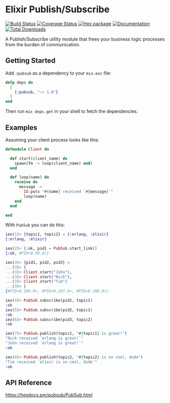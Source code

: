 # Elixir Publish/Subscribe

[![Build Status](https://travis-ci.org/simonewebdesign/elixir_pubsub.svg?branch=master)](https://travis-ci.org/simonewebdesign/elixir_pubsub) [![Coverage Status](https://coveralls.io/repos/github/simonewebdesign/elixir_pubsub/badge.svg?branch=master)](https://coveralls.io/github/simonewebdesign/elixir_pubsub?branch=master) [![Hex package](https://img.shields.io/hexpm/v/pubsub.svg)](https://hex.pm/packages/pubsub) [![Documentation](https://inch-ci.org/github/simonewebdesign/elixir_pubsub.svg?branch=master)](https://inch-ci.org/github/simonewebdesign/elixir_pubsub) [![Total Downloads](https://img.shields.io/hexpm/dt/pubsub.svg)](https://hex.pm/packages/pubsub)

A Publish/Subscribe utility module that frees your business logic processes from the burden of communication.


## Getting Started

Add `:pubsub` as a dependency to your `mix.exs` file:

``` elixir
defp deps do
  [
    {:pubsub, "~> 1.0"}
  ]
end
```

Then run `mix deps.get` in your shell to fetch the dependencies.


## Examples

Assuming your client process looks like this:

``` elixir
defmodule Client do

  def start(client_name) do
    spawn(fn -> loop(client_name) end)
  end

  def loop(name) do
    receive do
      message ->
        IO.puts "#{name} received `#{message}`"
        loop(name)
    end
  end

end
```

With `PubSub` you can do this:

``` elixir
iex(1)> {topic1, topic2} = {:erlang, :elixir}
{:erlang, :elixir}

iex(2)> {:ok, pid} = PubSub.start_link()
{:ok, #PID<0.99.0>}

iex(3)> {pid1, pid2, pid3} =
...(3)> {
...(3)> Client.start("John"),
...(3)> Client.start("Nick"),
...(3)> Client.start("Tim")
...(3)> }
{#PID<0.106.0>, #PID<0.107.0>, #PID<0.108.0>}

iex(4)> PubSub.subscribe(pid1, topic1)
:ok
iex(5)> PubSub.subscribe(pid2, topic1)
:ok
iex(6)> PubSub.subscribe(pid3, topic2)
:ok

iex(7)> PubSub.publish(topic1, "#{topic1} is great!")
"Nick received `erlang is great!`"
"John received `erlang is great!`"
:ok

iex(8)> PubSub.publish(topic2, "#{topic2} is so cool, dude")
"Tim received `elixir is so cool, dude`"
:ok
```

## API Reference

https://hexdocs.pm/pubsub/PubSub.html
